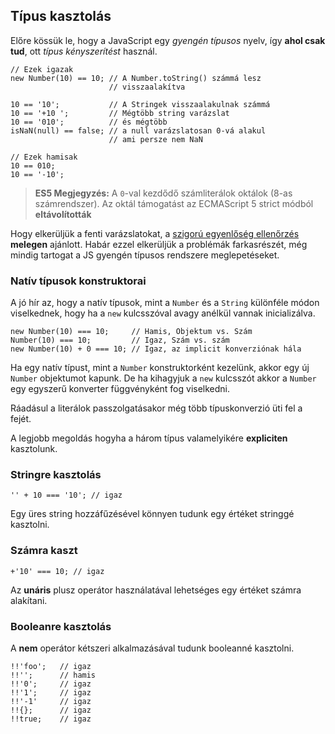 ﻿## Típus kasztolás

Előre kössük le, hogy a JavaScript egy *gyengén típusos* nyelv, így **ahol
csak tud**, ott *típus kényszerítést* használ.

    // Ezek igazak
    new Number(10) == 10; // A Number.toString() számmá lesz
                          // visszaalakítva

    10 == '10';           // A Stringek visszaalakulnak számmá
    10 == '+10 ';         // Mégtöbb string varázslat
    10 == '010';          // és mégtöbb
    isNaN(null) == false; // a null varázslatosan 0-vá alakul
                          // ami persze nem NaN
    
    // Ezek hamisak
    10 == 010;
    10 == '-10';

> **ES5 Megjegyzés:** A `0`-val kezdődő számliterálok oktálok (8-as számrendszer).
> Az oktál támogatást az ECMAScript 5 strict módból **eltávolították**

Hogy elkerüljük a fenti varázslatokat, a [szigorú egyenlőség ellenőrzés](#types.equality) **melegen** ajánlott. Habár ezzel elkerüljük
a problémák farkasrészét, még mindig tartogat a JS gyengén típusos rendszere
meglepetéseket.

### Natív típusok konstruktorai

A jó hír az, hogy a natív típusok, mint a `Number` és a `String` különféle
módon viselkednek, hogy ha a `new` kulcsszóval avagy anélkül vannak inicializálva.

    new Number(10) === 10;     // Hamis, Objektum vs. Szám
    Number(10) === 10;         // Igaz, Szám vs. szám
    new Number(10) + 0 === 10; // Igaz, az implicit konverziónak hála

Ha egy natív típust, mint a `Number` konstruktorként kezelünk, akkor egy új
`Number` objektumot kapunk. De ha kihagyjuk a `new` kulcsszót akkor a `Number`
egy egyszerű konverter függvényként fog viselkedni.

Ráadásul a literálok passzolgatásakor még több típuskonverzió üti fel a fejét.

A legjobb megoldás hogyha a három típus valamelyikére **expliciten** kasztolunk.

### Stringre kasztolás

    '' + 10 === '10'; // igaz

Egy üres string hozzáfűzésével könnyen tudunk egy értéket stringgé kasztolni.

### Számra kaszt

    +'10' === 10; // igaz
	
Az **unáris** plusz operátor használatával lehetséges egy értéket számra alakítani.

### Booleanre kasztolás

A **nem** operátor kétszeri alkalmazásával tudunk booleanné kasztolni.

    !!'foo';   // igaz
    !!'';      // hamis
    !!'0';     // igaz
    !!'1';     // igaz
    !!'-1'     // igaz
    !!{};      // igaz
    !!true;    // igaz


